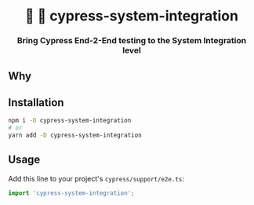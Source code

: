 <h1 align="center" style="border-bottom: none;">🔬 🔭 cypress-system-integration</h1>
<h3 align="center">Bring Cypress End-2-End testing to the System Integration level</h3>


## Why

## Installation

```bash
npm i -D cypress-system-integration
# or
yarn add -D cypress-system-integration
```

## Usage

Add this line to your project's `cypress/support/e2e.ts`:

```javascript
import 'cypress-system-integration';
```
